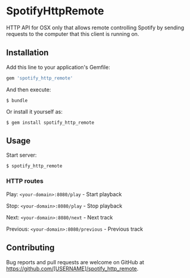 # SpotifyHttpRemote

HTTP API for OSX only that allows remote controlling Spotify by sending requests to the computer that this client is running on.

## Installation

Add this line to your application's Gemfile:

```ruby
gem 'spotify_http_remote'
```

And then execute:

    $ bundle

Or install it yourself as:

    $ gem install spotify_http_remote

## Usage

Start server:

    $ spotify_http_remote
    
### HTTP routes

Play: `<your-domain>:8080/play` - Start playback

Stop: `<your-domain>:8080/play` - Stop playback  

Next: `<your-domain>:8080/next` - Next track

Previous: `<your-domain>:8080/previous` - Previous track

## Contributing

Bug reports and pull requests are welcome on GitHub at https://github.com/[USERNAME]/spotify_http_remote.

